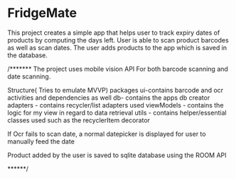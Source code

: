 # FridgeMate
This project creates a simple app that helps user to track expiry dates of products by computing the  days left. User is able to scan product barcodes as well as scan dates. The user adds products to the app which is saved in the database. 


/*******
The project uses mobile vision API For both barcode scanning and date scanning. 

Structure( Tries to emulate MVVP)
packages
ui-contains barcode and ocr activities and dependencies as well
db- contains the apps db creator
adapters - contains recycler/list adapters used
viewModels - contains the logic for my view in regard to data retrieval
utils - contains helper/essential classes used such as the recyclerItem decorator




If Ocr fails to scan date, a normal datepicker is displayed for user to manually feed the date

Product added by the user is saved to sqlite database using the ROOM API



******/
